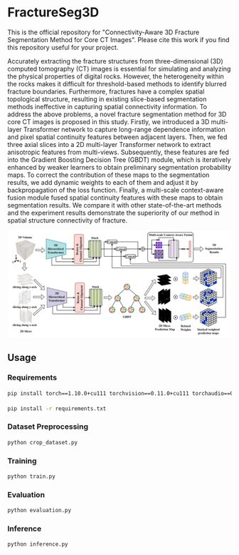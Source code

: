 # FractureSeg3D

This is the official repository for "Connectivity-Aware 3D Fracture Segmentation Method for Core CT Images". Please cite this work if you find this repository useful for your project.


Accurately extracting the fracture structures from three-dimensional (3D) computed tomography (CT) images is essential for simulating and analyzing the physical properties of digital rocks. However, the heterogeneity within the rocks makes it difficult for threshold-based methods to identify blurred fracture boundaries. Furthermore, fractures have a complex spatial topological structure, resulting in existing slice-based segmentation methods ineffective in capturing spatial connectivity information. To address the above problems, a novel fracture segmentation method for 3D core CT images is proposed in this study. Firstly, we introduced a 3D multi-layer Transformer network to capture long-range dependence information and pixel spatial continuity features between adjacent layers. Then, we fed three axial slices into a 2D multi-layer Transformer network to extract anisotropic features from multi-views. Subsequently, these features are fed into the Gradient Boosting Decision Tree (GBDT) module, which is iteratively enhanced by weaker learners to obtain preliminary segmentation probability maps. To correct the contribution of these maps to the segmentation results, we add dynamic weights to each of them and adjust it by backpropagation of the loss function. Finally, a multi-scale context-aware fusion module fused spatial continuity features with these maps to obtain segmentation results. We compare it with other state-of-the-art methods and the experiment results demonstrate the superiority of our method in spatial structure connectivity of fracture.

![network](network.png)

## Usage

### Requirements

```bash
pip install torch==1.10.0+cu111 torchvision==0.11.0+cu111 torchaudio==0.10.0 -f https://download.pytorch.org/whl/torch_stable.html

pip install -r requirements.txt
```

### Dataset Preprocessing

```bash
python crop_dataset.py
```

### Training

```bash
python train.py
```


### Evaluation

```bash
python evaluation.py
```


### Inference

```bash
python inference.py
```


